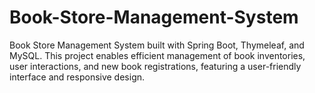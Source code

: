 # Book-Store-Management-System
Book Store Management System built with Spring Boot, Thymeleaf, and MySQL. This project enables efficient management of book inventories, user interactions, and new book registrations, featuring a user-friendly interface and responsive design.
